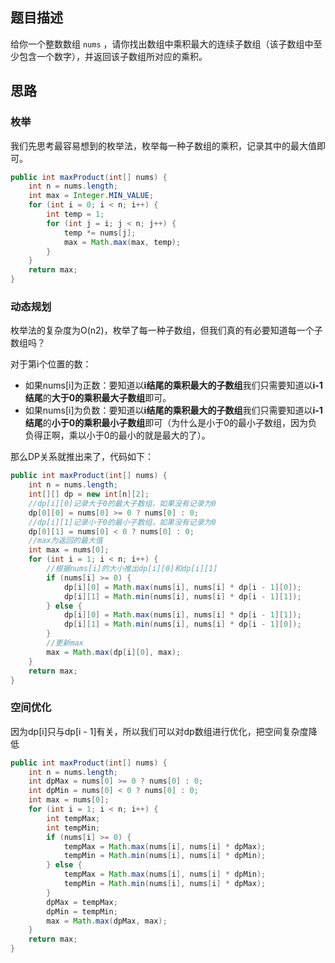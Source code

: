## 题目描述

给你一个整数数组 `nums` ，请你找出数组中乘积最大的连续子数组（该子数组中至少包含一个数字），并返回该子数组所对应的乘积。

## 思路

### 枚举

我们先思考最容易想到的枚举法，枚举每一种子数组的乘积，记录其中的最大值即可。

```java
public int maxProduct(int[] nums) {
    int n = nums.length;
    int max = Integer.MIN_VALUE;
    for (int i = 0; i < n; i++) {
        int temp = 1;
        for (int j = i; j < n; j++) {
            temp *= nums[j];
            max = Math.max(max, temp);
        }
    }
    return max;
}
```

### 动态规划

枚举法的复杂度为O(n2)，枚举了每一种子数组，但我们真的有必要知道每一个子数组吗？

对于第i个位置的数：

- 如果nums[i]为正数：要知道以**i结尾的乘积最大的子数组**我们只需要知道以**i-1结尾**的**大于0的乘积最大子数组**即可。
- 如果nums[i]为负数：要知道以**i结尾的乘积最大的子数组**我们只需要知道以**i-1结尾**的**小于0的乘积最小子数组**即可（为什么是小于0的最小子数组，因为负负得正啊，乘以小于0的最小的就是最大的了）。

那么DP关系就推出来了，代码如下：

```java
public int maxProduct(int[] nums) {
    int n = nums.length;
    int[][] dp = new int[n][2];
    //dp[i][0]记录大于0的最大子数组，如果没有记录为0
    dp[0][0] = nums[0] >= 0 ? nums[0] : 0;
    //dp[i][1]记录小于0的最小子数组，如果没有记录为0
    dp[0][1] = nums[0] < 0 ? nums[0] : 0;
    //max为返回的最大值
    int max = nums[0];
    for (int i = 1; i < n; i++) {
        //根据nums[i]的大小推出dp[i][0]和dp[i][1]
        if (nums[i] >= 0) {
            dp[i][0] = Math.max(nums[i], nums[i] * dp[i - 1][0]);
            dp[i][1] = Math.min(nums[i], nums[i] * dp[i - 1][1]);
        } else {
            dp[i][0] = Math.max(nums[i], nums[i] * dp[i - 1][1]);
            dp[i][1] = Math.min(nums[i], nums[i] * dp[i - 1][0]);
        }
        //更新max
        max = Math.max(dp[i][0], max);
    }
    return max;
}
```

### 空间优化

因为dp[i]只与dp[i - 1]有关，所以我们可以对dp数组进行优化，把空间复杂度降低

```java
public int maxProduct(int[] nums) {
    int n = nums.length;
    int dpMax = nums[0] >= 0 ? nums[0] : 0;
    int dpMin = nums[0] < 0 ? nums[0] : 0;
    int max = nums[0];
    for (int i = 1; i < n; i++) {
        int tempMax;
        int tempMin;
        if (nums[i] >= 0) {
            tempMax = Math.max(nums[i], nums[i] * dpMax);
            tempMin = Math.min(nums[i], nums[i] * dpMin);
        } else {
            tempMax = Math.max(nums[i], nums[i] * dpMin);
            tempMin = Math.min(nums[i], nums[i] * dpMax);
        }
        dpMax = tempMax;
        dpMin = tempMin;
        max = Math.max(dpMax, max);
    }
    return max;
}
```